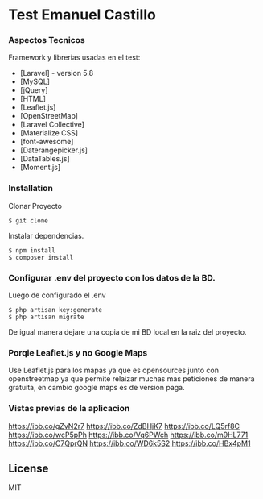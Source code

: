 # Test Emanuel Castillo

### Aspectos Tecnicos

Framework y librerias usadas en el test:

* [Laravel] - version 5.8
* [MySQL]
* [jQuery]
* [HTML]
* [Leaflet.js]
* [OpenStreetMap]
* [Laravel Collective]
* [Materialize CSS]
* [font-awesome]
* [Daterangepicker.js]
* [DataTables.js]
* [Moment.js]

### Installation

Clonar Proyecto
```
$ git clone
```
Instalar dependencias.

```
$ npm install
$ composer install
```
### Configurar .env del proyecto con los datos de la BD.

Luego de configurado el .env

```
$ php artisan key:generate
$ php artisan migrate
```
De igual manera dejare una copia de mi BD local en la raiz del proyecto.

### Porqie Leaflet.js y no Google Maps
Use Leaflet.js para los mapas ya que es opensources junto con openstreetmap ya que permite relaizar muchas mas peticiones de manera gratuita, en cambio google maps es de version paga.

### Vistas previas de la aplicacion


https://ibb.co/gZvN2r7
https://ibb.co/ZdBHjK7
https://ibb.co/LQ5rf8C
https://ibb.co/wcP5pPh
https://ibb.co/Vq6PWch
https://ibb.co/m9HL771
https://ibb.co/C7QprQN
https://ibb.co/WD6k5S2
https://ibb.co/HBx4pM1

License
----

MIT
